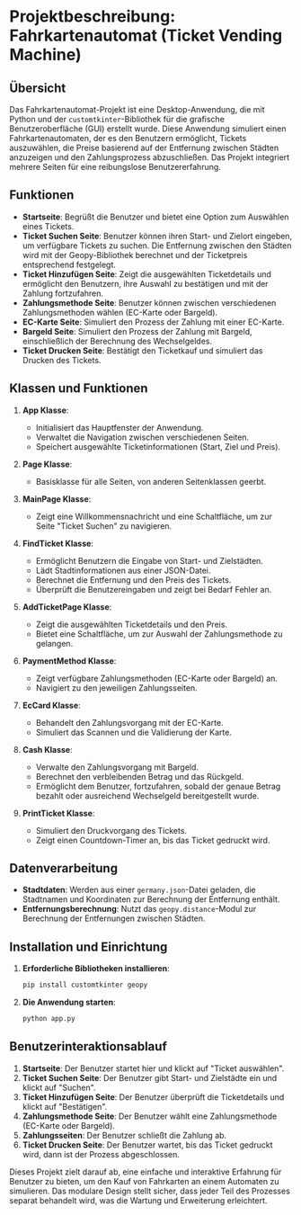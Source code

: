 # Projektbeschreibung: Fahrkartenautomat (Ticket Vending Machine)

## Übersicht
Das Fahrkartenautomat-Projekt ist eine Desktop-Anwendung, die mit Python und der `customtkinter`-Bibliothek für die grafische Benutzeroberfläche (GUI) erstellt wurde. Diese Anwendung simuliert einen Fahrkartenautomaten, der es den Benutzern ermöglicht, Tickets auszuwählen, die Preise basierend auf der Entfernung zwischen Städten anzuzeigen und den Zahlungsprozess abzuschließen. Das Projekt integriert mehrere Seiten für eine reibungslose Benutzererfahrung.

## Funktionen
- **Startseite**: Begrüßt die Benutzer und bietet eine Option zum Auswählen eines Tickets.
- **Ticket Suchen Seite**: Benutzer können ihren Start- und Zielort eingeben, um verfügbare Tickets zu suchen. Die Entfernung zwischen den Städten wird mit der Geopy-Bibliothek berechnet und der Ticketpreis entsprechend festgelegt.
- **Ticket Hinzufügen Seite**: Zeigt die ausgewählten Ticketdetails und ermöglicht den Benutzern, ihre Auswahl zu bestätigen und mit der Zahlung fortzufahren.
- **Zahlungsmethode Seite**: Benutzer können zwischen verschiedenen Zahlungsmethoden wählen (EC-Karte oder Bargeld).
- **EC-Karte Seite**: Simuliert den Prozess der Zahlung mit einer EC-Karte.
- **Bargeld Seite**: Simuliert den Prozess der Zahlung mit Bargeld, einschließlich der Berechnung des Wechselgeldes.
- **Ticket Drucken Seite**: Bestätigt den Ticketkauf und simuliert das Drucken des Tickets.

## Klassen und Funktionen
1. **App Klasse**:
    - Initialisiert das Hauptfenster der Anwendung.
    - Verwaltet die Navigation zwischen verschiedenen Seiten.
    - Speichert ausgewählte Ticketinformationen (Start, Ziel und Preis).

2. **Page Klasse**:
    - Basisklasse für alle Seiten, von anderen Seitenklassen geerbt.

3. **MainPage Klasse**:
    - Zeigt eine Willkommensnachricht und eine Schaltfläche, um zur Seite "Ticket Suchen" zu navigieren.

4. **FindTicket Klasse**:
    - Ermöglicht Benutzern die Eingabe von Start- und Zielstädten.
    - Lädt Stadtinformationen aus einer JSON-Datei.
    - Berechnet die Entfernung und den Preis des Tickets.
    - Überprüft die Benutzereingaben und zeigt bei Bedarf Fehler an.

5. **AddTicketPage Klasse**:
    - Zeigt die ausgewählten Ticketdetails und den Preis.
    - Bietet eine Schaltfläche, um zur Auswahl der Zahlungsmethode zu gelangen.

6. **PaymentMethod Klasse**:
    - Zeigt verfügbare Zahlungsmethoden (EC-Karte oder Bargeld) an.
    - Navigiert zu den jeweiligen Zahlungsseiten.

7. **EcCard Klasse**:
    - Behandelt den Zahlungsvorgang mit der EC-Karte.
    - Simuliert das Scannen und die Validierung der Karte.

8. **Cash Klasse**:
    - Verwalte den Zahlungsvorgang mit Bargeld.
    - Berechnet den verbleibenden Betrag und das Rückgeld.
    - Ermöglicht dem Benutzer, fortzufahren, sobald der genaue Betrag bezahlt oder ausreichend Wechselgeld bereitgestellt wurde.

9. **PrintTicket Klasse**:
    - Simuliert den Druckvorgang des Tickets.
    - Zeigt einen Countdown-Timer an, bis das Ticket gedruckt wird.

## Datenverarbeitung
- **Stadtdaten**: Werden aus einer `germany.json`-Datei geladen, die Stadtnamen und Koordinaten zur Berechnung der Entfernung enthält.
- **Entfernungsberechnung**: Nutzt das `geopy.distance`-Modul zur Berechnung der Entfernungen zwischen Städten.

## Installation und Einrichtung
1. **Erforderliche Bibliotheken installieren**:
    ```sh
    pip install customtkinter geopy
    ```
2. **Die Anwendung starten**:
    ```sh
    python app.py
    ```

## Benutzerinteraktionsablauf
1. **Startseite**: Der Benutzer startet hier und klickt auf "Ticket auswählen".
2. **Ticket Suchen Seite**: Der Benutzer gibt Start- und Zielstädte ein und klickt auf "Suchen".
3. **Ticket Hinzufügen Seite**: Der Benutzer überprüft die Ticketdetails und klickt auf "Bestätigen".
4. **Zahlungsmethode Seite**: Der Benutzer wählt eine Zahlungsmethode (EC-Karte oder Bargeld).
5. **Zahlungsseiten**: Der Benutzer schließt die Zahlung ab.
6. **Ticket Drucken Seite**: Der Benutzer wartet, bis das Ticket gedruckt wird, dann ist der Prozess abgeschlossen.

Dieses Projekt zielt darauf ab, eine einfache und interaktive Erfahrung für Benutzer zu bieten, um den Kauf von Fahrkarten an einem Automaten zu simulieren. Das modulare Design stellt sicher, dass jeder Teil des Prozesses separat behandelt wird, was die Wartung und Erweiterung erleichtert.
